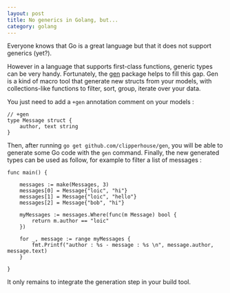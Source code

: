```yaml
---
layout: post
title: No generics in Golang, but...
category: golang
---
```


Everyone knows that Go is a great language but that it does not support generics (yet?).

However in a language that supports first-class functions, generic types can be very handy. 
Fortunately, the [gen](http://clipperhouse.github.io/gen/) package helps to fill this gap.
Gen is a kind of macro tool that generate new structs from your models, with collections-like functions to filter, sort, group, iterate over your data.

You just need to add a `+gen` annotation comment on your models :

```golang
// +gen
type Message struct {
	author, text string
}
```

Then, after running `go get github.com/clipperhouse/gen`, you will be able to generate some Go code with the `gen` command. 
Finally, the new generated types can be used as follow, for example to filter a list of messages : 

```golang
func main() {

	messages := make(Messages, 3)
	messages[0] = Message{"loic", "hi"}
	messages[1] = Message{"loic", "hello"}
	messages[2] = Message{"bob", "hi"}

	myMessages := messages.Where(func(m Message) bool {
		return m.author == "loic"
	})

	for _, message := range myMessages {
		fmt.Printf("author : %s - message : %s \n", message.author, message.text)
	}

}
```

It only remains to integrate the generation step in your build tool.
